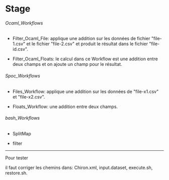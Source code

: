 # Stage


###### Ocaml_Workflows

* Filter_Ocaml_File: applique une addition sur les données de fichier "file-1.csv" et le fichier "file-2.csv" et produit le résultat dans le fichier "file-id.csv".

* Filter_Ocaml_Floats: le calcul dans ce Workflow est une addition entre deux champs et on ajoute un champ pour le résultat. 

###### Spoc_Workflows

* Files_Workflow: applique une addition sur les données de "file-x1.csv" et "file-x2.csv". 

* Floats_Workflow: une addition entre deux champs.

###### bash_Workflows

* SplitMap

* filter
__________________________________________
 Pour tester

il faut corriger les chemins dans: Chiron.xml, input.dataset, execute.sh, restore.sh.
